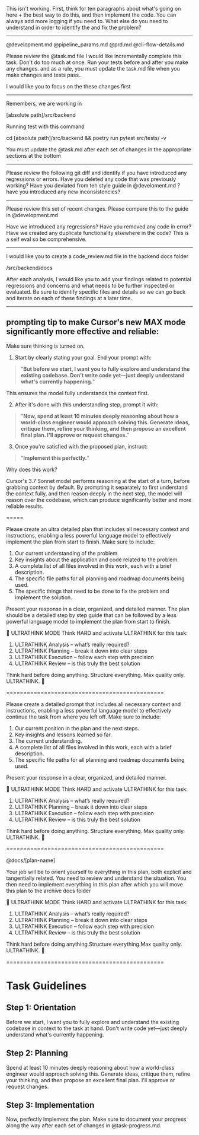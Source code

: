 This isn't working. First, think for ten paragraphs about what's going on here + the best way to do this, and then implement the code. You can always add more logging if you need to. What else do you need to understand in order to identify the and fix the problem?


--------

@development.md @pipeline_params.md @prd.md @cli-flow-details.md 

Please review the  @task.md  file I would like incrementally complete this task. Don't do too much at once. Run your tests before and after you make any changes. and as a rule, you must update the task.md file when you make changes and tests pass..

I would like you to focus on the these changes first

----

Remembers, we are working in 

[absolute path]/src/backend

Running test with this command

 cd [absolute path]/src/backend && poetry run pytest src/tests/ -v

You must update the @task.md after each set of changes in the appropriate sections at the bottom


----


Please review the following git diff and identify if you have introduced any regressions or errors. Have you deleted any code that was previously working? Have you deviated from teh style guide in @develoment.md ? have you introduced any new inconsistencies?


----

Please review this set of recent changes. Please compare this to the guide in @development.md 

Have we introduced any regressions? Have you removed any code in error? Have we created any duplicate functionality elsewhere in the code? This is a self eval so be comprehensive. 

----

I would like you to create a code_review.md file in the backend docs folder 

/src/backend/docs

After each analysis, I would like you to add your findings related to potential regressions and concerns and what needs to be further inspected or evaluated. Be sure to identify specific files and details so we can go back and iterate on each of these findings at a later time. 

---

## prompting tip to make Cursor's new MAX mode significantly more effective and reliable:

Make sure thinking is turned on.

1. Start by clearly stating your goal. End your prompt with: 

>"**But before we start, I want you to fully explore and understand the existing codebase. Don't write code yet—just deeply understand what's currently happening.**"

This ensures the model fully understands the context first.

2. After it's done with this understanding step, prompt it with: 

>"**Now, spend at least 10 minutes deeply reasoning about how a world-class engineer would approach solving this. Generate ideas, critique them, refine your thinking, and then propose an excellent final plan. I'll approve or request changes.**"

3. Once you're satisfied with the proposed plan, instruct:
> "**Implement this perfectly.**"

Why does this work?

Cursor's 3.7 Sonnet model performs reasoning at the start of a turn, before grabbing context by default. By prompting it separately to first understand the context fully, and then reason deeply in the next step, the model will reason over the codebase, which can produce significantly better and more reliable results.


=====


Please create an ultra detailed plan that includes all necessary context and instructions, enabling a less powerful language model to effectively implement the plan from start to finish. Make sure to include:

1. Our current understanding of the problem.
2. Key insights about the application and code related to the problem.
3. A complete list of all files involved in this work, each with a brief description.
4. The specific file paths for all planning and roadmap documents being used.
5. The specific things that need to be done to fix the problem and implement the solution.

Present your response in a clear, organized, and detailed manner.
The plan should be a detailed step by step guide that can be followed by a less powerful language model to implement the plan from start to finish.

🧠 ULTRATHINK MODE
Think HARD and activate ULTRATHINK for this task:
1. ULTRATHINK Analysis – what’s really required?
2. ULTRATHINK Planning – break it down into clear steps
3. ULTRATHINK Execution – follow each step with precision
4. ULTRATHINK Review – is this truly the best solution

Think hard before doing anything. Structure everything. Max quality only. ULTRATHINK. 🚀



==============================================

Please create a detailed prompt that includes all necessary context and instructions, enabling a less powerful language model to effectively continue the task from where you left off. Make sure to include:

1. Our current position in the plan and the next steps.
2. Key insights and lessons learned so far.
3. The current understanding.
4. A complete list of all files involved in this work, each with a brief description.
5. The specific file paths for all planning and roadmap documents being used.

Present your response in a clear, organized, and detailed manner.

🧠 ULTRATHINK MODE
Think HARD and activate ULTRATHINK for this task:
1. ULTRATHINK Analysis – what’s really required?
2. ULTRATHINK Planning – break it down into clear steps
3. ULTRATHINK Execution – follow each step with precision
4. ULTRATHINK Review – is this truly the best solution

Think hard before doing anything. Structure everything. Max quality only. ULTRATHINK. 🚀


==============================================


@docs/[plan-name]

Your job will be to orient yourself to everything in this plan, both explicit and
tangentially related. You need to review and understand the situation. You then need to
implement everything in this plan after which you will move this plan to the archive docs
folder


🧠 ULTRATHINK MODE
Think HARD and activate ULTRATHINK for this task:
1. ULTRATHINK Analysis – what’s really required?
2. ULTRATHINK Planning – break it down into clear steps
3. ULTRATHINK Execution – follow each step with precision
4. ULTRATHINK Review – is this truly the best solution

Think hard before doing anything.Structure everything.Max quality only. ULTRATHINK. 🚀

==============================================


# Task Guidelines

## Step 1: Orientation

Before we start, I want you to fully explore and understand the existing codebase in context to the task at hand. Don't write code yet—just deeply understand what's currently happening.

## Step 2: Planning

 Spend at least 10 minutes deeply reasoning about how a world-class engineer would approach solving this. Generate ideas, critique them, refine your thinking, and then propose an excellent final plan. I'll approve or request changes. 

## Step 3: Implementation

Now, perfectly implement the plan. Make sure to document your progress along the way after each set of changes in @task-progress.md.